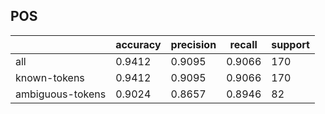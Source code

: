 
## POS

|                  | accuracy | precision | recall | support |
|------------------|----------|-----------|--------|---------|
| all              | 0.9412   | 0.9095    | 0.9066 | 170     |
| known-tokens     | 0.9412   | 0.9095    | 0.9066 | 170     |
| ambiguous-tokens | 0.9024   | 0.8657    | 0.8946 | 82      |

